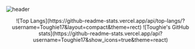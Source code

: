 ![header](https://capsule-render.vercel.app/api?type=rect&color=gradient&height=200&section=footer&text=I'm%20Toughie%20!&fontSize=100)

<div align="center">
![Top Langs](https://github-readme-stats.vercel.app/api/top-langs/?username=Toughie17&layout=compact&theme=rect)
![Toughie's GitHub stats](https://github-readme-stats.vercel.app/api?username=Toughie17&show_icons=true&theme=react)
 </div>
